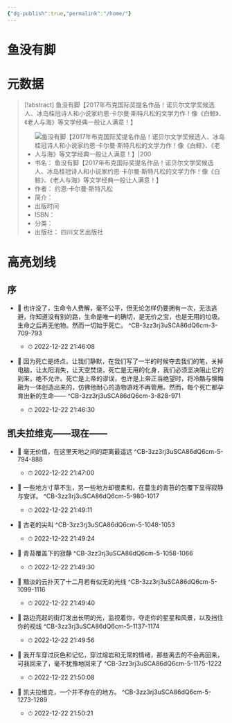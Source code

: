```yaml
---
{"dg-publish":true,"permalink":"/home/"}
---
```



# 鱼没有脚
# 元数据
> [!abstract] 鱼没有脚【2017年布克国际奖提名作品！诺贝尔文学奖候选人、冰岛桂冠诗人和小说家约恩·卡尔曼·斯特凡松的文学力作！像《白鲸》、《老人与海》等文学经典一般让人满意！】
> - ![ 鱼没有脚【2017年布克国际奖提名作品！诺贝尔文学奖候选人、冰岛桂冠诗人和小说家约恩·卡尔曼·斯特凡松的文学力作！像《白鲸》、《老人与海》等文学经典一般让人满意！】|200](https://res.weread.qq.com/wrepub/CB_3KvCezCid1u66dG6ck_parsecover)
> - 书名： 鱼没有脚【2017年布克国际奖提名作品！诺贝尔文学奖候选人、冰岛桂冠诗人和小说家约恩·卡尔曼·斯特凡松的文学力作！像《白鲸》、《老人与海》等文学经典一般让人满意！】
> - 作者： 约恩·卡尔曼·斯特凡松
> - 简介： 
> - 出版时间 
> - ISBN： 
> - 分类： 
> - 出版社： 四川文艺出版社

# 高亮划线

## 序

- 📌 也许没了，生命令人费解，毫不公平，但无论怎样仍要拥有一次，无法逃避，你知道没有别的路，生命是唯一的确切，是无价之宝，也是无用的垃圾。生命之后再无他物。然而一切始于死亡。 ^CB-3zz3rj3uSCA86dQ6cm-3-709-793
    - ⏱ 2022-12-22 21:46:08 

- 📌 因为死亡是终点，让我们静默，在我们写了一半的时候夺去我们的笔，关掉电脑，让太阳消失，让天空焚烧，死亡是无用的化身，我们必须坚决阻止它的到来，绝不允许。死亡是上帝的谬误，也许是上帝正当绝望时，将冷酷与懊悔融为一体创造出来的，仿佛他耐心的造物游戏不再管用。然而，每个死亡都孕育出新的生命—— ^CB-3zz3rj3uSCA86dQ6cm-3-828-971
    - ⏱ 2022-12-22 21:46:30 
## 凯夫拉维克——现在——


- 📌 毫无价值，在这里天地之间的距离最遥远 ^CB-3zz3rj3uSCA86dQ6cm-5-794-888
    - ⏱ 2022-12-22 21:47:00 

- 📌 一些地方寸草不生，另一些地方却很柔和，在蔓生的青苔的包覆下显得寂静与安详。 ^CB-3zz3rj3uSCA86dQ6cm-5-980-1017
    - ⏱ 2022-12-22 21:49:11 

- 📌 古老的尖叫 ^CB-3zz3rj3uSCA86dQ6cm-5-1048-1053
    - ⏱ 2022-12-22 21:49:24 

- 📌 青苔覆盖下的寂静 ^CB-3zz3rj3uSCA86dQ6cm-5-1058-1066
    - ⏱ 2022-12-22 21:49:30 

- 📌 黯淡的云扑灭了十二月若有似无的光线 ^CB-3zz3rj3uSCA86dQ6cm-5-1099-1116
    - ⏱ 2022-12-22 21:49:40 

- 📌 路边亮起的街灯发出长明的光，监视着你，夺走你的星星和风景，以及挡住你的视线 ^CB-3zz3rj3uSCA86dQ6cm-5-1137-1174
    - ⏱ 2022-12-22 21:49:56 

- 📌 我开车穿过灰色和记忆，穿过熔岩和无常的情绪，那些离去的不会再回来，可我回来了，毫不犹豫地回来了 ^CB-3zz3rj3uSCA86dQ6cm-5-1175-1222
    - ⏱ 2022-12-22 21:50:08 

- 📌 凯夫拉维克，一个并不存在的地方。 ^CB-3zz3rj3uSCA86dQ6cm-5-1273-1289
    - ⏱ 2022-12-22 21:50:21 